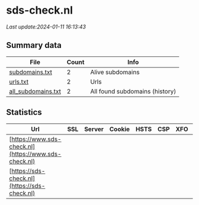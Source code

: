 # sds-check.nl
*Last update:2024-01-11 16:13:43*
## Summary data
| File       | Count | Info |
|------------|-------|------|
|[subdomains.txt](/data/sds-check/subdomains.txt)|2|Alive subdomains|
|[urls.txt](/data/sds-check/urls.txt)|2|Urls|
|[all_subdomains.txt](/data/sds-check/all_subdomains.txt)|2|All found subdomains (history)|
## Statistics
| Url | SSL | Server | Cookie | HSTS | CSP | XFO | XXP | RP | Tech |
|------------|-------|------|------|------|------|------|------|------|------|
|[https://www.sds-check.nl](https://www.sds-check.nl)| | | | | | | |:white_check_mark: | |Apache HTTP Server H...| |
|[https://sds-check.nl](https://sds-check.nl)| | | | | | | |:white_check_mark: | |Apache HTTP Server H...| |